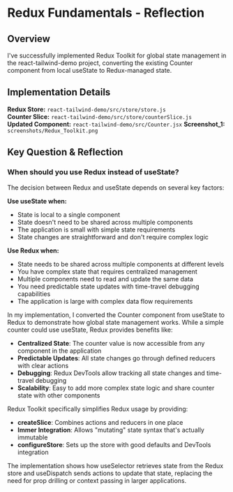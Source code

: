 # Redux Fundamentals - Reflection

## Overview
I've successfully implemented Redux Toolkit for global state management in the react-tailwind-demo project, converting the existing Counter component from local useState to Redux-managed state.

## Implementation Details

**Redux Store:** `react-tailwind-demo/src/store/store.js`  
**Counter Slice:** `react-tailwind-demo/src/store/counterSlice.js`  
**Updated Component:** `react-tailwind-demo/src/Counter.jsx`
**Screenshot_1:** `screenshots/Redux_Toolkit.png`

## Key Question & Reflection

### When should you use Redux instead of useState?

The decision between Redux and useState depends on several key factors:

**Use useState when:**
- State is local to a single component
- State doesn't need to be shared across multiple components
- The application is small with simple state requirements
- State changes are straightforward and don't require complex logic

**Use Redux when:**
- State needs to be shared across multiple components at different levels
- You have complex state that requires centralized management
- Multiple components need to read and update the same data
- You need predictable state updates with time-travel debugging capabilities
- The application is large with complex data flow requirements

In my implementation, I converted the Counter component from useState to Redux to demonstrate how global state management works. While a simple counter could use useState, Redux provides benefits like:

- **Centralized State**: The counter value is now accessible from any component in the application
- **Predictable Updates**: All state changes go through defined reducers with clear actions
- **Debugging**: Redux DevTools allow tracking all state changes and time-travel debugging
- **Scalability**: Easy to add more complex state logic and share counter state with other components

Redux Toolkit specifically simplifies Redux usage by providing:
- **createSlice**: Combines actions and reducers in one place
- **Immer Integration**: Allows "mutating" state syntax that's actually immutable
- **configureStore**: Sets up the store with good defaults and DevTools integration

The implementation shows how useSelector retrieves state from the Redux store and useDispatch sends actions to update that state, replacing the need for prop drilling or context passing in larger applications.
